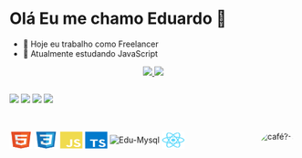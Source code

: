 <h1>Olá Eu me chamo Eduardo 👋</h1>


- 🔭 Hoje eu trabalho como Freelancer
- 🌱 Atualmente estudando JavaScript

<div align="center">
  <a href="https://github.com/EduardoFerreira-PNG">
  <img height="180em" src="https://github-readme-stats.vercel.app/api?username=EduardoFerreira-PNG&show_icons=true&theme=dark&include_all_commits=true&count_private=true"/>
  <img height="180em" src="https://github-readme-stats.vercel.app/api/top-langs/?username=EduardoFerreira-PNG&layout=compact&langs_count=7&theme=dark"/>
</div>
 
  
##
  
  <div> 
  <a href="https://open.spotify.com/playlist/5WFfEXZR4J4ZKYsN5r1Elh?si=61ba5372778b4f7a" target="_blank"><img src="https://img.shields.io/badge/Spotify-1ED760?&style=for-the-badge&logo=spotify&logoColor=white" target="_blank"></a>
  <a href="https://instagram.com/du_naves" target="_blank"><img src="https://img.shields.io/badge/-Instagram-%23E4405F?style=for-the-badge&logo=instagram&logoColor=white" target="_blank"></a>
 <a href="https://discord.gg/" target="_blank"><img src="https://img.shields.io/badge/Discord-7289DA?style=for-the-badge&logo=discord&logoColor=white" target="_blank"></a> 
  <a href = "eduardonaves02@outlook.com"><img src="https://img.shields.io/badge/Microsoft_Outlook-0078D4?style=for-the-badge&logo=microsoft-outlook&logoColor=white"></a>
</div>

##
  
  <div>  
  <div style="display: inline_block"><br>
  <img align="center" alt="Edu-HTML" height="30" width="40" src="https://raw.githubusercontent.com/devicons/devicon/master/icons/html5/html5-original.svg">
  <img align="center" alt="Edu-CSS" height="30" width="40" src="https://raw.githubusercontent.com/devicons/devicon/master/icons/css3/css3-original.svg">
  <img align="center" alt="Edu-Js" height="30" width="40" src="https://raw.githubusercontent.com/devicons/devicon/master/icons/javascript/javascript-plain.svg">
  <img align="center" alt="Edu-typescript" height="30" width="40" src="https://raw.githubusercontent.com/devicons/devicon/master/icons/typescript/typescript-original.svg">
  <img align="center" alt="Edu-Mysql" height="30" width="40" src="https://cdn.jsdelivr.net/gh/devicons/devicon@v2.15.1/devicon.min.css">
  <img align="center" alt="Edu-react" height="30" width="40" src="https://raw.githubusercontent.com/devicons/devicon/master/icons/react/react-original.svg">
  <img align="right" alt="café?-:)" height="150" style="border-radius:50px;" src="https://i.pinimg.com/222x/08/0f/c6/080fc6b285e3469f1a824d7cbf25f0f1.jpg">
</div>
